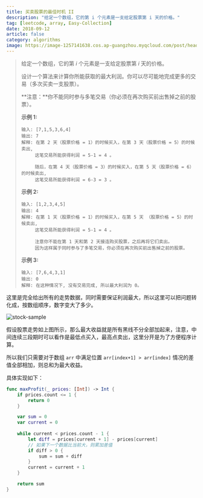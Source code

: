 ```yaml
---
title: 买卖股票的最佳时机 II
description: "给定一个数组，它的第 i 个元素是一支给定股票第 i 天的价格。"
tag: [leetcode, array, Easy-Collection]
date: 2018-09-12
article: false
category: algorithms
image: https://image-1257141638.cos.ap-guangzhou.myqcloud.com/post/head/stock.jpg
---
```


> 给定一个数组，它的第 *i* 个元素是一支给定股票第 *i* 天的价格。
>
> 设计一个算法来计算你所能获取的最大利润。你可以尽可能地完成更多的交易（多次买卖一支股票）。
>
> **注意：**你不能同时参与多笔交易（你必须在再次购买前出售掉之前的股票）。
>
> **示例 1:**
>
> ```
> 输入: [7,1,5,3,6,4]
> 输出: 7
> 解释: 在第 2 天（股票价格 = 1）的时候买入，在第 3 天（股票价格 = 5）的时候卖出, 
>      这笔交易所能获得利润 = 5-1 = 4 。
>      
>      随后，在第 4 天（股票价格 = 3）的时候买入，在第 5 天（股票价格 = 6）的时候卖出, 
>      这笔交易所能获得利润 = 6-3 = 3 。
> ```
>
> **示例 2:**
>
> ```
> 输入: [1,2,3,4,5]
> 输出: 4
> 解释: 在第 1 天（股票价格 = 1）的时候买入，在第 5 天 （股票价格 = 5）的时候卖出, 
>      这笔交易所能获得利润 = 5-1 = 4 。
>      
>      注意你不能在第 1 天和第 2 天接连购买股票，之后再将它们卖出。
>      因为这样属于同时参与了多笔交易，你必须在再次购买前出售掉之前的股票。
> ```
>
> **示例 3:**
>
> ```
> 输入: [7,6,4,3,1]
> 输出: 0
> 解释: 在这种情况下, 没有交易完成, 所以最大利润为 0。
> ```

<!--more-->

这里是完全给出所有的走势数据，同时需要保证利润最大，所以这里可以把问题转化成，按数组顺序，数字变大了多少。

![stock-sample](https://image-1257141638.cos.ap-guangzhou.myqcloud.com/post/head/stock-sample.png)

假设股票走势如上图所示，那么最大收益就是所有黑线不分全部加起来，注意，中间连续三段期时可以看作是最低点买入，最高点卖出，这里分开是为了方便程序计算。

所以我们只需要对于数组 `arr` 中满足位置  `arr[index+1] > arr[index]` 情况的差值全部相加，则总和为最大收益。

具体实现如下：

```swift
func maxProfit(_ prices: [Int]) -> Int {
    if prices.count <= 1 {
        return 0
    }

    var sum = 0
    var current = 0
    
    while current < prices.count - 1 {
        let diff = prices[current + 1] - prices[current]
        // 如果下一个数据比当前大，则累加差值
        if diff > 0 {
            sum = sum + diff
        }
        current = current + 1
    }

    return sum
}
```